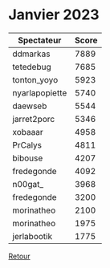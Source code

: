 # Janvier 2023

| Spectateur      | Score  |
| --------------- | ------ |
| ddmarkas | 7889 |
| tetedebug | 7685 |
| tonton_yoyo | 5923 |
| nyarlapopiette | 5740 |
| daewseb | 5544 |
| jarret2porc | 5346 |
| xobaaar | 4958 |
| PrCalys | 4811 |
| bibouse | 4207 |
| fredegonde | 4092 |
| n00gat_ | 3968 |
| fredegonde | 3200 |
| morinatheo | 2100 |
| morinatheo | 1975 |
| jerlabootik | 1775 |

[Retour](/README.md)
